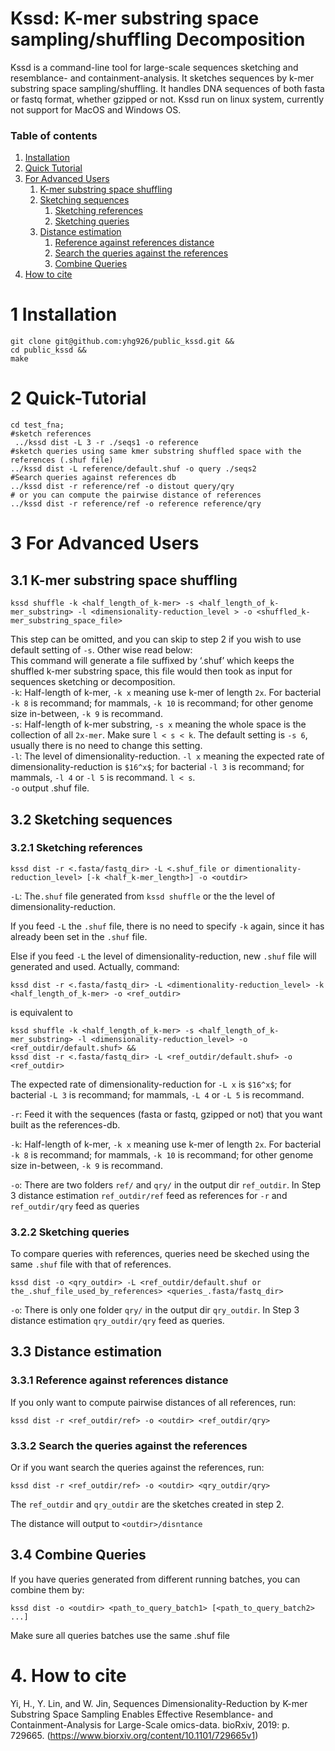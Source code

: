 # Kssd: K-mer substring space sampling/shuffling Decomposition

Kssd is a command-line tool for large-scale sequences sketching and resemblance- and containment-analysis. It sketches sequences by k-mer substring space sampling/shuffling. It handles DNA sequences of both fasta or fastq format, whether gzipped or not. Kssd run on linux system, currently not support for MacOS and Windows OS.
### Table of contents
1.  [Installation](#1-installation)
2.  [Quick Tutorial](#2-quick-tutorial)
3.  [For Advanced Users](#3-for-advanced-users)
    1. [K-mer substring space shuffling](#31-k-mer-substring-space-shuffling)
    2. [Sketching sequences](#32-sketching-sequences)
        1.  [Sketching references](#321-sketching-references)  
        2.  [Sketching queries](#322-sketching-queries)
    3.  [Distance estimation](#33-distance-estimation)
        1.  [Reference against references distance](#331-reference-against-references-distance) 
        2.  [Search the queries against the references](#332-search-the-queries-against-the-references)
		4.	[Combine Queries](#34-combine-queries)
4.  [How to cite](#4-how-to-cite)     

# 1 Installation 
```
git clone git@github.com:yhg926/public_kssd.git &&
cd public_kssd &&
make 
```
# 2 Quick-Tutorial
```
cd test_fna;
#sketch references
 ../kssd dist -L 3 -r ./seqs1 -o reference
#sketch queries using same kmer substring shuffled space with the references (.shuf file)
../kssd dist -L reference/default.shuf -o query ./seqs2
#Search queries against references db 
../kssd dist -r reference/ref -o distout query/qry
# or you can compute the pairwise distance of references
../kssd dist -r reference/ref -o reference reference/qry
```
# 3 For Advanced Users
## 3.1 K-mer substring space shuffling
```
kssd shuffle -k <half_length_of_k-mer> -s <half_length_of_k-mer_substring> -l <dimensionality-reduction_level > -o <shuffled_k-mer_substring_space_file>
```
This step can be omitted, and you can skip to step 2 if you wish to use default setting of `-s`. Other wise read below:  
This command will generate a file suffixed by ‘.shuf’ which keeps the shuffled k-mer substring space, this file would then took as input for sequences sketching or decomposition.  
`-k`: Half-length of k-mer, `-k x` meaning use k-mer of length `2x`. For bacterial `-k 8` is recommand; for mammals, `-k 10` is recommand; for other genome size in-between, `-k 9` is recommand.  
`-s`: Half-length of k-mer substring, `-s x` meaning the whole space is the collection of all `2x-mer`. Make sure `l < s < k`. The default setting is `-s 6`, usually there is no need to change this setting.   
`-l`: The level of dimensionality-reduction. `-l x` meaning the expected rate of dimensionality-reduction is `$16^x$`; for bacterial `-l 3` is recommand; for mammals, `-l 4` or `-l 5` is recommand. `l < s`.  
`-o` output .shuf file.
## 3.2 Sketching sequences
### 3.2.1 Sketching references
```
kssd dist -r <.fasta/fastq_dir> -L <.shuf_file or dimentionality-reduction_level> [-k <half_k-mer_length>] -o <outdir>
```
`-L`: The`.shuf` file generated from `kssd shuffle` or the the level of dimensionality-reduction.  
 
  If you feed `-L` the `.shuf` file, there is no need to specify `-k` again, since it has already been set in the `.shuf` file.
  
  Else if you feed `-L` the level of dimensionality-reduction, new `.shuf` file will generated and used. Actually, command:
```
kssd dist -r <.fasta/fastq_dir> -L <dimentionality-reduction_level> -k <half_length_of_k-mer> -o <ref_outdir>
```
is equivalent to  
```
kssd shuffle -k <half_length_of_k-mer> -s <half_length_of_k-mer_substring> -l <dimensionality-reduction_level> -o <ref_outdir/default.shuf> &&
kssd dist -r <.fasta/fastq_dir> -L <ref_outdir/default.shuf> -o <ref_outdir>
```
The expected rate of dimensionality-reduction for `-L x` is `$16^x$`; for bacterial `-L 3` is recommand; for mammals, `-L 4` or `-L 5` is recommand. 

`-r`: Feed it with the sequences (fasta or fastq, gzipped or not) that you want built as the references-db.  
  
`-k`: Half-length of k-mer, `-k x` meaning use k-mer of length `2x`. For bacterial `-k 8` is recommand; for mammals, `-k 10` is recommand; for other genome size in-between, `-k 9` is recommand.  
  
`-o`: There are two folders `ref/` and `qry/` in the output dir `ref_outdir`.  In Step 3 distance estimation `ref_outdir/ref` feed as references for `-r` and `ref_outdir/qry` feed as queries   

### 3.2.2 Sketching queries
To compare queries with references, queries need be skeched using the same `.shuf` file with that of references.
```
kssd dist -o <qry_outdir> -L <ref_outdir/default.shuf or the_.shuf_file_used_by_references> <queries_.fasta/fastq_dir>
```
`-o`: There is only one folder `qry/` in the output dir `qry_outdir`. In Step 3 distance estimation `qry_outdir/qry` feed as queries.

## 3.3 Distance estimation
### 3.3.1 Reference against references distance
If you only want to compute pairwise distances of all references, run:
```
kssd dist -r <ref_outdir/ref> -o <outdir> <ref_outdir/qry>
```
### 3.3.2 Search the queries against the references
Or if you want search the queries against the references, run:
```
kssd dist -r <ref_outdir/ref> -o <outdir> <qry_outdir/qry>
```
The `ref_outdir` and `qry_outdir` are the sketches created in step 2.  
   
  
  The distance will output to `<outdir>/disntance`

##	3.4	Combine Queries
If you have queries generated from different running batches, you can combine them by:
```
kssd dist -o <outdir> <path_to_query_batch1> [<path_to_query_batch2> ...]  
```
Make sure all queries batches use the same .shuf file

# 4. How to cite

Yi, H., Y. Lin, and W. Jin, Sequences Dimensionality-Reduction by K-mer Substring Space Sampling Enables Effective Resemblance- and Containment-Analysis for Large-Scale omics-data. bioRxiv, 2019: p. 729665. (https://www.biorxiv.org/content/10.1101/729665v1)



